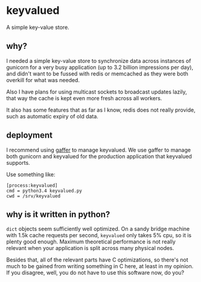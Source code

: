 # keyvalued

A simple key-value store.

## why?

I needed a simple key-value store to synchronize data across instances of gunicorn for a very
busy application (up to 3.2 billion impressions per day), and didn't want to be fussed with redis
or memcached as they were both overkill for what was needed.

Also I have plans for using multicast sockets to broadcast updates lazily, that way the cache
is kept even more fresh across all workers.

It also has some features that as far as I know, redis does not really provide, such as automatic
expiry of old data.

## deployment

I recommend using [gaffer](http://gaffer.readthedocs.org/en/latest/) to manage keyvalued.  We use
gaffer to manage both gunicorn and keyvalued for the production application that keyvalued supports.

Use something like:

```
[process:keyvalued]
cmd = python3.4 keyvalued.py
cwd = /srv/keyvalued
```

## why is it written in python?

`dict` objects seem sufficiently well optimized.  On a sandy bridge machine with 1.5k cache requests
per second, `keyvalued` only takes 5% cpu, so it is plenty good enough.  Maximum theoretical performance
is not really relevant when your application is split across many physical nodes.

Besides that, all of the relevant parts have C optimizations, so there's not much to be gained from
writing something in C here, at least in my opinion.  If you disagree, well, you do not have to use
this software now, do you?
